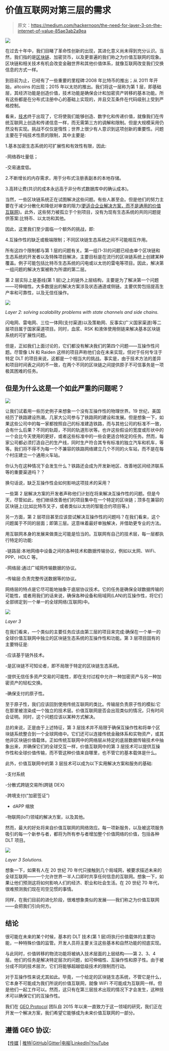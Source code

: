 # 价值互联网对第三层的需求

> 原文：<https://medium.com/hackernoon/the-need-for-layer-3-on-the-internet-of-value-85ae3ab2a9ea>

![](img/a7a7673360bdcfad641ffc8090c8517f.png)

在过去十年中，我们目睹了革命性创新的出现，其进化意义尚未得到充分认识。当然，我们指的是[区块链](https://hackernoon.com/tagged/blockchain)、加密货币，以及更普遍的我们称之为价值互联网的现象。区块链和相关技术有机会改变金融世界和其他价值体系，就像互联网改变我们交换信息的方式一样。

到目前为止，已经有了一些重要的里程碑:2008 年比特币的推出；从 2011 年开始，altcoins 的出现；2015 年以太坊的推出。我们将这一层称为第 1 层，即基础层，其经济功能是创造价值，技术功能是确保会计和加密资产转移的基本功能。所有这些都是在分布式注册中心的基础上实现的，并且交互条件在代码级别上受到严格控制。

看来，[技术](https://hackernoon.com/tagged/technology)终于出现了，它将使我们能够创造、数字化和传递价值，就像我们在传统互联网上创造和传递信息一样，而无需第三方的调解和限制。但是大规模采用仍然没有实现。挑战不仅仅是惰性；世界上很少有人意识到这项创新的重要性。问题主要在于纯技术性质的限制，其中主要是:

1.基本加密生态系统的可扩展性和有效性有限，因此:

-网络吞吐量低；

-交易速度低。

2.不断增长的内存需求，用于分布式注册表副本的本地存储。

3.高转让费(共识的成本永远高于非分布式数据库中的确认成本)。

当然，一些区块链系统正在试图解决这些问题。有些人甚至会。但是他们的努力主要在于减少分散化和降低对审查的阻力([更适合企业解决方案，而不是通用的价值互联网](https://blog.bigchaindb.com/the-dcs-triangle-5ce0e9e0f1dc))。此外，这些努力被孤立于个别项目，没有为现有生态系统的共同问题提供答案:比特币、以太坊和其他。

因此，这里我们至少面临一个额外的挑战，即:

4.互操作性的缺乏或极端限制；不同区块链生态系统之间不可能相互作用。

所有这四个限制都与第 1 层的问题有关。第一组(1-3)的问题已经由单个区块链和生态系统的开发者以及特殊项目解决，主要目标是在流行的区块链系统上创建某种覆盖。例子可能包括比特币生态系统的闪电或以太坊的雷电等项目。因此，解决第一组问题的解决方案被称为所谓的第二层。

第 2 层实际上是基线(第 1 层)之上的链外上层结构，主要是为了解决第一个问题——可伸缩性。大多数提出的解决方案涉及状态通道或侧链。主要优势包括提高生产率和可靠性，以及无信任操作。

![](img/bc3ff31574ce043688fc4f4f7a55d8f4.png)

*Layer 2: solving scalability problems with state channels and side chains.*

闪电网、雷电网、三位一体网(支付渠道)以及策勒网、反事实(广义国家渠道)等二层项目属于国家渠道项目。同时，血浆、RSK 和液体使用侧链来解决基本区块链系统的可扩展性问题。

但是，正如我们上面讨论的，它们都没有解决我们的第四个问题——互操作性问题。尽管像 LN 和 Raiden 这样的项目声称他们会在未来实现，但对于任何专注于特定 DLT 的项目来说，这都是一个相当大的挑战。事实是，由于技术方法的差异和项目时间表之间的不一致，在两个不同的区块链之间提供原子不可信事务是一项极其困难的任务。

## 但是为什么这是一个如此严重的问题呢？

![](img/e456b60a9c36b31e01679427f0959f68.png)

让我们试着用一些历史例子来想象一个没有互操作性的物理世界。19 世纪，美国经历了铁路建设热潮。几家大公司参与了铁路网的建设和发展。但是想象一下，如果这些公司中的每一家都按照自己的标准建造铁路，而与其他公司的标准不一致，会有什么后果？不同的轨距，不同的轨道形状等。也许这些假设的宽度或形状中的一个会比今天使用的更好，或者这些标准中的一些会更适合特定的任务。然而，每家公司都必须打造自己的生产线，同时生产符合其专有标准的独立汽车和机车，等等。我们将不得不为每一个不兼容的铁路网络建立几个不同的火车站，而不是在每个村庄建立一个通用火车站。

你认为在这种情况下会发生什么？铁路还会成为开发新地区、改善地区间经济联系等的重要渠道吗？？

换句话说，缺乏互操作性会如何影响这项技术的采用？

一些第 2 层解决方案的开发者声称他们计划在将来解决互操作性的问题。但是今天，尽管如此，他们继续改善他们的项目集中在一个特定的区块链；顶多在兼容的区块链上(比如比特币叉子，或者类似以太坊的智能合约项目等。)

另一方面，第 2 层项目甚至应该尝试解决互操作性的问题吗？在我们看来，这个问题属于不同的层面；即第三层。这意味着最好单独解决，并借助更专业的方法。

用互联网本身的发展来做类比可能是恰当的。互联网有自己的技术层，每一层都执行特定的功能:

-链路层:本地网络中设备之间的各种技术和数据传输协议，例如以太网、WiFi、PPP、HDLC 等。

-网络层:通过广域网传输数据的协议。

-传输层:负责完整传送数据等的协议。

网络层的特点是它尽可能地抽象于底层协议技术。它的任务是确保全球数据传输的可能性，或者用我们的话来说，确保各种设备和局域网(LAN)的互操作性，将它们全部绑定到一个单一的全球网络(互联网)中。

![](img/30678c615300c05854a529a8675da93e.png)

*Layer 3*

在我们看来，一个类似的主要任务应该由第三层的项目来完成:确保在一个单一的全球价值互联网中独立的区块链生态系统的互操作性和功能。第 3 层项目固有的主要特征是:

-应该基于链外技术。

-是区块链不可知论者，即不局限于特定的区块链生态系统。

-提供无信任多资产交易的可能性，即在支付过程中允许一种加密资产与另一种加密资产的轻松交换。

-确保支付的原子性。

至于原子性，我们应该回到使用传统互联网的类比。传输层负责原子性的模拟:它在那里被渲染成一个独立的技术层。价值互联网是否会出现类似的情况，只有时间会证明。同时，这个问题应该以某种方式解决。

总的来说，正是由于上述特征，第 3 层技术并不局限于确保互操作性和将单个区块链系统整合到一个全球网络中。它们还可以连接传统金融体系和实物资产，或其他非区块链价值载体。正如传统互联网中的网络层从特定的底层数据传输技术中抽象出来，并确保它们的全球交互一样，价值互联网中的第 3 层技术可以提供互操作性和全球价值传输，而不管这种价值来自哪里，也不管它的基本载体是什么。

此外，价值互联网中的第 3 层技术可以成为以下实用解决方案和服务的基础:

-支付系统

-分散式跨链交易所(跨链 DEX)

-跨境支付(“加密签证”)

- dAPP 缩放

-物联网(IoT)领域的解决方案，以及其他。

然而，最大的好处将来自价值互联网的网络效应。每一项新服务，以及被这项服务吸引的每一个新参与者，都将为所有参与者增加整个价值网络的价值，包括各种 DLT 项目。

![](img/71972bf902bc51ea0e47d69a296a4654.png)

*Layer 3 Solutions.*

想象一下，如果有人在 20 世纪 70 年代只接触到几个局域网，被要求描述未来的全球互联网——一个允许世界一半人口即时共享任何信息的互联网。想象一下，如果让他们预测这将如何影响人们的经济、职业和社会生活。在 20 世纪 70 年代，很难预测我们现在司空见惯的事情。

同样，在我们目前的进化阶段，很难想象类似的发展——我们称之为价值互联网——会把我们引向何方。

## **结论**

很可能在未来的某个时候，基本的 DLT 技术(第 1 层)将执行价值载体的主要功能，一种特殊价值的监管。开发人员将主要关注这些基本和自然功能的彻底实现。

与此同时，价值转移的物流功能将被纳入技术层面的上层结构——第 2、3、4 层。他们的任务是解决特定层次的问题，如可伸缩性、互操作性和原子性。由于被分成不同的技术层次，它们将能够超越低级技术的限制而行动。

对于互操作性来说尤其如此。毕竟，一个给定的区块链生态系统，不管它是什么，它本身不可能成为我们所说的价值互联网，就像 WiFi 不可能成为互联网一样。但是他们一起工作可以。然而，这只有在第三层技术出现的情况下才会发生，这种技术可以确保它们的互操作性。

我们在 [GEO Protocol](https://geoprotocol.io/) 团队自 2015 年以来一直致力于这一领域的研究，我们正在开发一个解决方案，我们希望它能够成为未来价值互联网的一部分。

## 遵循 GEO 协议:

【[传媒](https://medium.com/geoprotocol/) | [推特](https://twitter.com/geo_protocol)|[GitHub](https://github.com/geo-protocol)|[Gitter](https://gitter.im/GEO_Protocol/)|[电报](https://t.me/geoprotocol)|[LinkedIn](https://www.linkedin.com/company/geoprotocol/)|[YouTube](https://www.youtube.com/channel/UC3jEvQvZAmCUXa7dCoX9_Lg/)